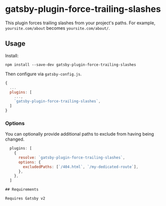 # gatsby-plugin-force-trailing-slashes

This plugin forces trailing slashes from your project's paths. For
example, `yoursite.com/about` becomes `yoursite.com/about/`.

## Usage

Install:

```
npm install --save-dev gatsby-plugin-force-trailing-slashes
```

Then configure via `gatsby-config.js`.

```js
{
  ...
  plugins: [
    ...,
    `gatsby-plugin-force-trailing-slashes`,
  ]
}
```

### Options

You can optionally provide additional paths to exclude from having being changed.

```js
  plugins: [
    {
      resolve: `gatsby-plugin-force-trailing-slashes`,
      options: {
        excludedPaths: [`/404.html`, `/my-dedicated-route`],
      },
    },
  ]

## Requirements

Requires Gatsby v2